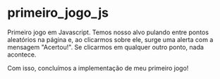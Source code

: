 # primeiro_jogo_js
Primeiro jogo em Javascript.
Temos nosso alvo pulando entre pontos aleatórios na página e, ao clicarmos sobre ele, surge uma alerta com a mensagem "Acertou!". Se clicarmos em qualquer outro ponto, nada acontece.

Com isso, concluímos a implementação de meu primeiro jogo!
